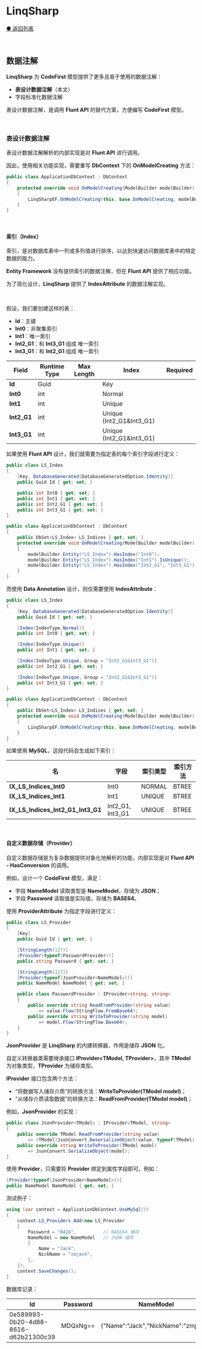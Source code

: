 # LinqSharp

[● 返回列表](https://github.com/zmjack/LinqSharp/blob/master/README-CN.md)

<br/>

## 数据注解

**LinqSharp** 为 **CodeFirst** 模型提供了更多且易于使用的数据注解：

- **表设计数据注解**（本文）
- 字段标准化数据注解

表设计数据注解，是调用 **Flunt API** 的替代方案，方便编写 **CodeFirst** 模型。

<br/>

### 表设计数据注解

表设计数据注解解析的内部实现是对 **Flunt API** 进行调用。

因此，使用相关功能实现，需要重写 **DbContext** 下的 **OnModelCreating** 方法：

```csharp
public class ApplicationDbContext : DbContext
{
    protected override void OnModelCreating(ModelBuilder modelBuilder)
    {
        LinqSharpEF.OnModelCreating(this, base.OnModelCreating, modelBuilder);
    }
}
```

<br/>

#### 索引（Index）

索引，是对数据库表中一列或多列值进行排序，以达到快速访问数据库表中的特定数据的能力。

**Entity Framework** 没有提供索引的数据注解，但在 **Flunt API** 提供了相应功能。

为了简化设计，**LinqSharp** 提供了 **IndexAttribute** 的数据注解实现。

<br/>

假设，我们要创建这样的表：

- **Id**：主键
- **Int0**：非聚集索引
- **Int1**：唯一索引
- **Int2_G1**：和 **Int3_G1** 组成 唯一索引
- **Int3_G1**：和 **Int2_G1** 组成 唯一索引

| Field       | Runtime Type | Max Length | Index                    | Required |
| ----------- | ------------ | ---------- | ------------------------ | -------- |
| **Id**      | Guid         |            | Key                      |          |
| **Int0**    | int          |            | Normal                   |          |
| **Int1**    | int          |            | Unique                   |          |
| **Int2_G1** | int          |            | Unique (Int2_G1&Int3_G1) |          |
| **Int3_G1** | int          |            | Unique (Int2_G1&Int3_G1) |          |

如果使用 **Flunt API** 设计，我们就需要为指定表的每个索引字段进行定义：

```csharp
public class LS_Index
{
    [Key, DatabaseGenerated(DatabaseGeneratedOption.Identity)]
    public Guid Id { get; set; }

    public int Int0 { get; set; }
    public int Int1 { get; set; }
    public int Int2_G1 { get; set; }
    public int Int3_G1 { get; set; }
}
```

```csharp
public class ApplicationDbContext : DbContext
{
    public DbSet<LS_Index> LS_Indices { get; set; }        
    protected override void OnModelCreating(ModelBuilder modelBuilder)
    {
        modelBuilder.Entity("LS_Index").HasIndex("Int0");
        modelBuilder.Entity("LS_Index").HasIndex("Int1").IsUnique();
        modelBuilder.Entity("LS_Index").HasIndex("Int2_G1", "Int3_G1").IsUnique();
    }
}
```

而使用 **Data Annotation** 设计，则仅需要使用 **IndexAttribute**：

```csharp
public class LS_Index
{
    [Key, DatabaseGenerated(DatabaseGeneratedOption.Identity)]
    public Guid Id { get; set; }

    [Index(IndexType.Normal)]
    public int Int0 { get; set; }

    [Index(IndexType.Unique)]
    public int Int1 { get; set; }

    [Index(IndexType.Unique, Group = "Int2_G1&Int3_G1")]
    public int Int2_G1 { get; set; }

    [Index(IndexType.Unique, Group = "Int2_G1&Int3_G1")]
    public int Int3_G1 { get; set; }
}
```

```csharp
public class ApplicationDbContext : DbContext
{
    public DbSet<LS_Index> LS_Indices { get; set; }        
    protected override void OnModelCreating(ModelBuilder modelBuilder)
    {
        LinqSharpEF.OnModelCreating(this, base.OnModelCreating, modelBuilder);
    }
}
```

如果使用 **MySQL**，这段代码会生成如下索引：

| 名                                | 字段             | 索引类型 | 索引方法 |
| --------------------------------- | ---------------- | -------- | -------- |
| **IX_LS_Indices_Int0**            | Int0             | NORMAL   | BTREE    |
| **IX_LS_Indices_Int1**            | Int1             | UNIQUE   | BTREE    |
| **IX_LS_Indices_Int2_G1_Int3_G1** | Int2_G1, Int3_G1 | UNIQUE   | BTREE    |

<br/>

#### 自定义数据存储（Provider）

自定义数据存储是为复杂数据提供对象化地解析的功能，内部实现是对 **Flunt API - HasConversion** 的调用。

例如，设计一个 **CodeFirst** 模型，满足：

- 字段 **NameModel** 读取类型是 **NameModel**，存储为 **JSON**；
- 字段 **Password** 读取值是实际值，存储为 **BASE64**。



使用 **ProviderAttribute** 为指定字段进行定义：

```csharp
public class LS_Provider
{
    [Key]
    public Guid Id { get; set; }

    [StringLength(127)]
    [Provider(typeof(PasswordProvider))]
    public string Password { get; set; }

    [StringLength(127)]
    [Provider(typeof(JsonProvider<NameModel>))]
    public NameModel NameModel { get; set; }

    public class PasswordProvider : IProvider<string, string>
    {
        public override string ReadFromProvider(string value) 
            => value.Flow(StringFlow.FromBase64);
        public override string WriteToProvider(string model) 
            => model.Flow(StringFlow.Base64);
    }
}
```

**JsonProvider** 是 **LinqSharp** 的内建转换器，作用是储存 **JSON** 化。

自定义转换器类需要继承接口 **IProvider<TModel, TProvider>**，其中 **TModel** 为对象类型，**TProvider** 为储存类型。

**IProvider** 接口包含两个方法：

- “将数据写入储存介质”的转换方法：**WriteToProvider(TModel model)**；
- “从储存介质读取数据”的转换方法：**ReadFromProvider(TModel model)**；

例如，**JsonProvider** 的实现：

```csharp
public class JsonProvider<TModel> : IProvider<TModel, string>
{
    public override TModel ReadFromProvider(string value) 
        => (TModel)JsonConvert.DeserializeObject(value, typeof(TModel));
    public override string WriteToProvider(TModel model) 
        => JsonConvert.SerializeObject(model);
}
```

使用 **Provider**，只需要将 **Provider** 绑定到属性字段即可。例如：

```csharp
[Provider(typeof(JsonProvider<NameModel>))]
public NameModel NameModel { get; set; }
```

测试例子：

```csharp
using (var context = ApplicationDbContext.UseMySql())
{
    context.LS_Providers.Add(new LS_Provider
    {
        Password = "0416",			// BASE64 储存
        NameModel = new NameModel   // JSON 储存
        { 
            Name = "Jack",
            NickName = "zmjack",
        },
    });
    context.SaveChanges();
}
```
数据库记录：

| Id                                   | Password | NameModel                           |
| ------------------------------------ | -------- | ----------------------------------- |
| 0e589993-0b20-4d88-8616-d62b21300c39 | MDQxNg== | {"Name":"Jack","NickName":"zmjack"} |

<br/>

